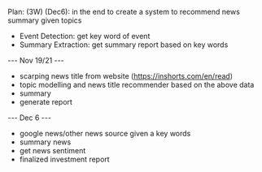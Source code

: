 Plan: (3W) (Dec6): in the end to create a system to recommend news summary given topics

* Event Detection: get key word of event
* Summary Extraction: get summary report based on key words

--- Nov 19/21 ---
* scarping news title from website (https://inshorts.com/en/read)
* topic modelling and news title recommender based on the above data
* summary
* generate report

--- Dec 6 ---
* google news/other news source given a key words
* summary news
* get news sentiment
* finalized investment report
